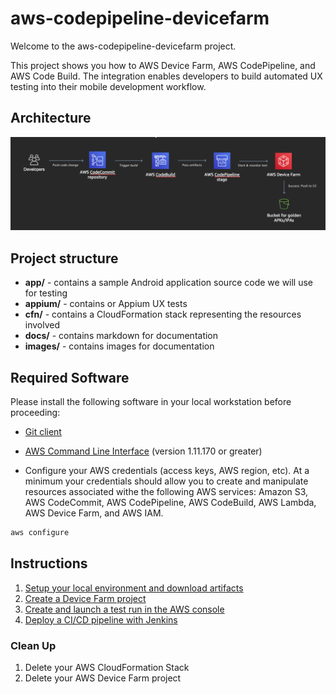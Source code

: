 # aws-codepipeline-devicefarm

Welcome to the aws-codepipeline-devicefarm project.

This project shows you how to AWS Device Farm, AWS CodePipeline, and AWS Code Build. The integration enables developers to build automated UX testing into their mobile development workflow.

## Architecture

![](images/architecture.png)

## Project structure

- **app/** - contains a sample Android application source code we will use for testing
- **appium/** - contains or Appium UX tests
- **cfn/** - contains a CloudFormation stack representing the resources involved
- **docs/** - contains markdown for documentation
- **images/** - contains images for documentation

## Required Software

Please install the following software in your local workstation before proceeding:

- [Git client](https://git-scm.com/downloads)

- [AWS Command Line Interface](http://docs.aws.amazon.com/cli/latest/userguide/installing.html) (version 1.11.170 or greater)

- Configure your AWS credentials (access keys, AWS region, etc). At a minimum your credentials should allow you to create and manipulate resources associated withe the following AWS services: Amazon S3, AWS CodeCommit, AWS CodePipeline, AWS CodeBuild, AWS Lambda, AWS Device Farm, and AWS IAM.

```bash
aws configure
```

## Instructions

1. [Setup your local environment and download artifacts](docs/setup.md)
2. [Create a Device Farm project](docs/device-farm.md)
3. [Create and launch a test run in the AWS console](docs/device-farm-console.md)
3. [Deploy a CI/CD pipeline with Jenkins](cicd-jenkins.md)

### Clean Up

1. Delete your AWS CloudFormation Stack
2. Delete your AWS Device Farm project
